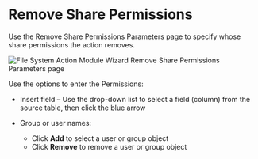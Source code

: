 # Remove Share Permissions

Use the Remove Share Permissions Parameters page to specify whose share permissions the action
removes.

![File System Action Module Wizard Remove Share Permissions Parameters page](/img/product_docs/accessanalyzer/admin/action/filesystem/parameters/removesharepermissions.webp)

Use the options to enter the Permissions:

- Insert field – Use the drop-down list to select a field (column) from the source table, then click
  the blue arrow
- Group or user names:

    - Click **Add** to select a user or group object
    - Click **Remove** to remove a user or group object
